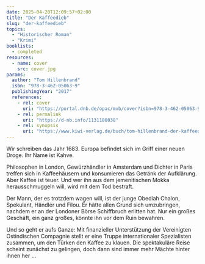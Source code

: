 ```yaml
---
date: 2025-04-20T12:09:57+02:00
title: "Der Kaffeedieb"
slug: "der-kaffeedieb"
topics:
  - "Historischer Roman"
  - "Krimi"
booklists:
  - completed
resources:
  - name: cover
    src: cover.jpg
params:
  author: "Tom Hillenbrand"
  isbn: "978-3-462-05063-9"
  publishingYear: "2017"
  references:
    - rel: cover
      uri: "https://portal.dnb.de/opac/mvb/cover?isbn=978-3-462-05063-9"
    - rel: permalink
      uri: "https://d-nb.info/1131180038"
    - rel: synopsis
      uri: "https://www.kiwi-verlag.de/buch/tom-hillenbrand-der-kaffeedieb-9783462050639"
---
```

Wir schreiben das Jahr 1683. Europa befindet sich im Griff einer neuen Droge. 
Ihr Name ist Kahve.

Philosophen in London, Gewürzhändler in Amsterdam und Dichter in Paris treffen 
sich in Kaffeehäusern und konsumieren das Getränk der Aufklärung. Aber Kaffee 
ist teuer. Und wer ihn aus dem jemenitischen Mokka herausschmuggeln will, wird 
mit dem Tod bestraft.

Der Mann, der es trotzdem wagen will, ist der junge Obediah Chalon, Spekulant, 
Händler und Filou. Er hätte allen Grund sich umzubringen, nachdem er an der 
Londoner Börse Schiffbruch erlitten hat. Nur ein großes Geschäft, ein ganz 
großes, könnte ihn vor dem Ruin bewahren.

Und so geht er aufs Ganze: Mit finanzieller Unterstützung der Vereinigten 
Ostindischen Compagnie stellt er eine Truppe internationaler Spezialisten 
zusammen, um den Türken den Kaffee zu klauen. Die spektakuläre Reise scheint 
zunächst zu gelingen, doch dann sind immer mehr Mächte hinter ihnen her …